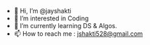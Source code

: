 - 👋 Hi, I’m @jayshakti
- 👀 I’m interested in Coding
- 🌱 I’m currently learning DS & Algos.
- 📫 How to reach me : jshakti528@gmail.com

<!---
jayshakti/jayshakti is a ✨ special ✨ repository because its `README.md` (this file) appears on your GitHub profile.
You can click the Preview link to take a look at your changes.
--->
